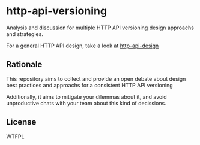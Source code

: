 # http-api-versioning

Analysis and discussion for multiple HTTP API versioning design approachs and strategies.

For a general HTTP API design, take a look at [http-api-design](https://github.com/interagent/http-api-design)

## Rationale 

This repository aims to collect and provide an open debate 
about design best practices and approachs for a consistent HTTP API versioning

Additionally, it aims to mitigate your dilemmas about it, and avoid unproductive 
chats with your team about this kind of decissions.

## License

WTFPL

